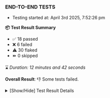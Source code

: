 ### END-TO-END TESTS

- Testing started at: April 3rd 2025, 7:52:26 pm

**📦 Test Result Summary**

- ✅ 18 passed
- ❌ 6 failed
- ⚠️ 30 flaked
- ⏩ 0 skipped

⌛ _Duration: 12 minutes and 42 seconds_

**Overall Result**: 👎 Some tests failed.



<details>
    <summary>[Show/Hide] Test Result Details</summary>
    <div markdown="1">

| Test | Browser | Test Case | Tags | Result |
| :---: | :---: | :--- | :---: | :---: |
| 1 | chromium-meshery-provider | Verify Kanvas Snapshot using data-testid | unstable | ⚠️ |
| 2 | chromium-meshery-provider | Test if Settings button is displayed |  | ❌ |
| 3 | chromium-meshery-provider | Add a cluster connection by uploading kubeconfig file | unstable | ⚠️ |
| 4 | chromium-meshery-provider | Transition to disconnected state and then back to connected state | unstable | ⚠️ |
| 5 | chromium-meshery-provider | Transition to ignored state and then back to connected state | unstable | ⚠️ |
| 6 | chromium-meshery-provider | Transition to not found state and then back to connected state | unstable | ⚠️ |
| 7 | chromium-meshery-provider | Delete Kubernetes cluster connections | unstable | ⚠️ |
| 8 | chromium-meshery-provider | Verify Configure Metrics Navigation and Settings | unstable | ⚠️ |
| 9 | chromium-meshery-provider | Verify Performance Analysis Details | unstable | ⚠️ |
| 10 | chromium-meshery-provider | Test if Notification button is displayed |  | ❌ |
| 11 | chromium-meshery-provider | Configure Existing Istio adapter through Mesh Adapter URL from Management page | unstable | ⚠️ |
| 12 | chromium-meshery-provider | Add performance profile with load generator &quot;fortio&quot; and service mesh &quot;None&quot; | unstable | ⚠️ |
| 13 | chromium-meshery-provider | Verify Kanvas Details | unstable | ⚠️ |
| 14 | chromium-meshery-provider | Test if Profile button is displayed |  | ❌ |
| 15 | chromium-meshery-provider | Ping Istio Adapter | unstable | ⚠️ |
| 16 | chromium-meshery-provider | View detailed result of a performance profile (Graph Visualiser) with load generator &quot;fortio&quot; and service mesh &quot;None&quot; | unstable | ⚠️ |
| 17 | chromium-meshery-provider | Verify Meshery Docker Extension Details | unstable | ⚠️ |
| 18 | chromium-meshery-provider | Aggregation Charts are displayed |  | ❌ |
| 19 | chromium-meshery-provider | Toggle &quot;Send Anonymous Usage Statistics&quot; | unstable | ⚠️ |
| 20 | chromium-meshery-provider | Edit the configuration of a performance profile with load generator &quot;fortio&quot; and service mesh &quot;None&quot; | unstable | ⚠️ |
| 21 | chromium-meshery-provider | Verify Meshery Design Embed Details | unstable | ⚠️ |
| 22 | chromium-meshery-provider | Connect to Meshery Istio Adapter and configure it |  | ❌ |
| 23 | chromium-meshery-provider | Toggle &quot;Send Anonymous Performance Results&quot; | unstable | ⚠️ |
| 24 | chromium-meshery-provider | Compare test of a performance profile with load generator &quot;fortio&quot; and service mesh &quot;None&quot; | unstable | ⚠️ |
| 25 | chromium-meshery-provider | Verify Meshery Catalog Section Details | unstable | ⚠️ |
| 26 | chromium-local-provider | Add a cluster connection by uploading kubeconfig file | unstable | ⚠️ |
| 27 | chromium-local-provider | Transition to disconnected state and then back to connected state | unstable | ⚠️ |
| 28 | chromium-local-provider | Transition to ignored state and then back to connected state | unstable | ⚠️ |
| 29 | chromium-local-provider | Transition to not found state and then back to connected state | unstable | ⚠️ |
| 30 | chromium-local-provider | Delete Kubernetes cluster connections | unstable | ⚠️ |
| 31 | chromium-meshery-provider | Delete a performance profile with load generator &quot;fortio&quot; and service mesh &quot;None&quot; | unstable | ⚠️ |
| 32 | chromium-local-provider | Verify Kanvas Snapshot using data-testid | unstable | ⚠️ |
| 33 | chromium-meshery-provider | Verify Meshery Adapter for Istio Section | unstable | ⚠️ |
| 34 | chromium-local-provider | Verify Configure Metrics Navigation and Settings | unstable | ⚠️ |
| 35 | chromium-local-provider | Verify Performance Analysis Details | unstable | ⚠️ |
| 36 | chromium-local-provider | Configure Existing Istio adapter through Mesh Adapter URL from Management page | unstable | ⚠️ |
| 37 | chromium-local-provider | Verify Meshery Adapter for Istio Section | unstable | ⚠️ |
| 38 | chromium-local-provider | Add performance profile with load generator &quot;fortio&quot; and service mesh &quot;None&quot; | unstable | ⚠️ |
| 39 | chromium-local-provider | Connect to Meshery Istio Adapter and configure it |  | ❌ |
| 40 | chromium-local-provider | Ping Istio Adapter | unstable | ⚠️ |
| 41 | chromium-local-provider | View detailed result of a performance profile (Graph Visualiser) with load generator &quot;fortio&quot; and service mesh &quot;None&quot; | unstable | ⚠️ |
| 42 | chromium-local-provider | Edit the configuration of a performance profile with load generator &quot;fortio&quot; and service mesh &quot;None&quot; | unstable | ⚠️ |
| 43 | chromium-local-provider | Compare test of a performance profile with load generator &quot;fortio&quot; and service mesh &quot;None&quot; | unstable | ⚠️ |
| 44 | chromium-local-provider | Delete a performance profile with load generator &quot;fortio&quot; and service mesh &quot;None&quot; | unstable | ⚠️ |

</div>
</details>


<!-- To see the full report, please visit our CI/CD pipeline with reporter. -->